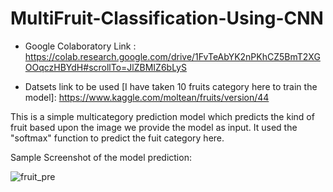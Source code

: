 # MultiFruit-Classification-Using-CNN
 - Google Colaboratory Link :  https://colab.research.google.com/drive/1FvTeAbYK2nPKhCZ5BmT2XGOOqczHBYdH#scrollTo=JlZBMIZ6bLyS
 
 - Datsets link to be used [I have taken 10 fruits category here to train the model]:
 https://www.kaggle.com/moltean/fruits/version/44
  
 This is a simple multicategory prediction model which predicts the kind of fruit based upon the image we provide the model as input.
 It used the "softmax" function to predict the fuit category here.
 
 Sample Screenshot of the model prediction:
 
 ![fruit_pre](https://user-images.githubusercontent.com/61824566/87220584-b222a080-c382-11ea-8491-41cc6c6b9f0e.PNG)
